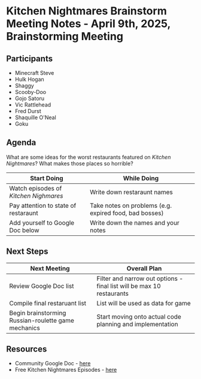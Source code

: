 # Kitchen Nightmares Brainstorm Meeting Notes - April 9th, 2025, Brainstorming Meeting

## Participants
* Minecraft Steve
* Hulk Hogan
* Shaggy
* Scooby-Doo
* Gojo Satoru
* Vic Rattlehead
* Fred Durst
* Shaquille O'Neal
* Goku

## Agenda

What are some ideas for the worst restaurants featured on *Kitchen Nightmares*? What makes those places so horrible?

| Start Doing    | While Doing |
| -------------- | -------------- |
| Watch episodes of *Kitchen Nighmares*  | Write down restaraunt names |
| Pay attention to state of restaraunt | Take notes on problems (e.g. expired food, bad bosses) |
| Add yourself to Google Doc below | Write down the names and your notes    |

## Next Steps

| Next Meeting    | Overall Plan |
| -------------- | -------------- |
| Review Google Doc list  | Filter and narrow out options - final list will be max 10 restaurants |
| Compile final restaruant list | List will be used as data for game |
| Begin brainstorming Russian-roulette game mechanics  | Start moving onto actual code planning and implementation |

## Resources

* Community Google Doc - [here](https://docs.google.com/document/d/1oCp9CtU_66EeJ4hCZ1hthZxeH9aFaMxekH9sza0LgG4/edit?usp=sharing)
* Free Kitchen Nightmares Episodes - [here](https://www.youtube.com/@KitchenNightmares-FullEpisodes/videos)
